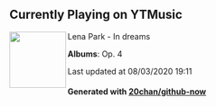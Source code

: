 ## Currently Playing on YTMusic

[<img align="left" width="100" src="https://lh3.googleusercontent.com/FYP38UWo3bJADD2Eq4km-Z2tLWXqKUK8xdEUw54epg9lQdSSlmvMzFg-CPmximDS6BaTghO365gJ_mDg">](https://music.youtube.com/channel/UCru0TzfCGnjxkRJO1ixwSOw)

Lena Park - In dreams

**Albums**: Op. 4

Last updated at 08/03/2020 19:11

#### Generated with [20chan/github-now](https://github.com/20chan/github-now)


<!--
**20chan/20chan** is a ✨ _special_ ✨ repository because its `README.md` (this file) appears on your GitHub profile.

Here are some ideas to get you started:

- 🔭 I’m currently working on ...
- 🌱 I’m currently learning ...
- 👯 I’m looking to collaborate on ...
- 🤔 I’m looking for help with ...
- 💬 Ask me about ...
- 📫 How to reach me: ...
- 😄 Pronouns: ...
- ⚡ Fun fact: ...
-->
